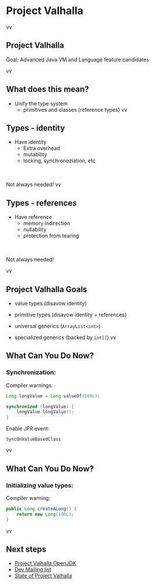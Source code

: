 # Project Valhalla
vv
## Project Valhalla
Goal: Advanced Java VM and Language feature candidates

vv

## What does this mean?

* Unify the type system
	* primitives and classes (reference types)
vv
## Types - identity

* Have identity
	* Extra overhead
	* mutability
	* locking, synchronoziation, etc



<br/>
<br/>
 Not always needed!
vv

## Types - references

* Have reference
	*  memory indirection
	*  nullability
	*  protection from tearing



<br/>
<br/>
 Not always needed!

vv
## Project Valhalla Goals

* value types (disavow identity)

* primitive types (disavow identity + references)

* universal generics (`ArrayList<int>`)

* specialized generics (backed by `int[]`)
vv
## What Can You Do Now?

### Synchronization:
Compiler warnings:

```java
Long longValue = Long.valueOf(100L);

synchronized (longValue) {
	longValue.longValue();
}
```

Enable JFR event:

```
SyncOnValueBasedClass
```

vv

## What Can You Do Now?

### Initializing value types: 

Compiler warning:
```java
public Long createALong() {
	return new Long(100L);
}
```



vv

## Next steps

* [Project Valhalla OpenJDK](https://openjdk.org/projects/valhalla/)
* [Dev Mailing list](https://mail.openjdk.org/mailman/listinfo/valhalla-dev)
* [State of Project Valhalla](https://www.youtube.com/watch?v=x1_DBqJrykM)

